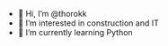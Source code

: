 - 👋 Hi, I’m @thorokk
- 👀 I’m interested in construction and IT
- 🌱 I’m currently learning Python

<!---
thorokk/thorokk is a ✨ special ✨ repository because its `README.md` (this file) appears on your GitHub profile.
You can click the Preview link to take a look at your changes.
--->

